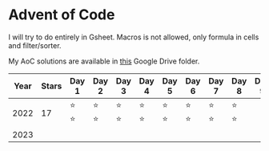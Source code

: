 # Advent of Code

I will try to do entirely in Gsheet. Macros is not allowed, only formula in cells and filter/sorter.


My AoC solutions are available in [this](https://drive.google.com/drive/folders/1yzT71M4KlefFeoM2FBW96KCFNZM5IlY3?usp=sharing) Google Drive folder.


| Year | Stars |        Day 1         |        Day 2         |        Day 3         |        Day 4         |        Day 5         |        Day 6         |        Day 7         |        Day 8         |        Day 9         |        Day 10        |        Day 11        |        Day 12        |        Day 13        |        Day 14        |        Day 15        |        Day 16        |        Day 17        |        Day 18        |        Day 19        |        Day 20        |        Day 21        |        Day 22        |        Day 23        |        Day 24        |        Day 25        |
| ---- | ----- | -------------------- | -------------------- | -------------------- | -------------------- | -------------------- | -------------------- | -------------------- | -------------------- | -------------------- | -------------------- | -------------------- | -------------------- | -------------------- | -------------------- | -------------------- | -------------------- | -------------------- | -------------------- | -------------------- | -------------------- | -------------------- | -------------------- | -------------------- | -------------------- | -------------------- |
| 2022 |   17  | :star: <br /> :star: | :star: <br /> :star: | :star: <br /> :star: | :star: <br /> :star: | :star: <br /> :star: | :star: <br /> :star: | :star: <br /> :star: | :star: <br /> :star: |                      | :star:               |                      |                      |                      |                      |                      |                      |                      |                      |                      |                      |                      |                      |                      |                      |                      |
| 2023 |       |                      |                      |                      |                      |                      |                      |                      |                      |                      |                      |                      |                      |                      |                      |                      |                      |                      |                      |                      |                      |                      |                      |                      |                      |                      |